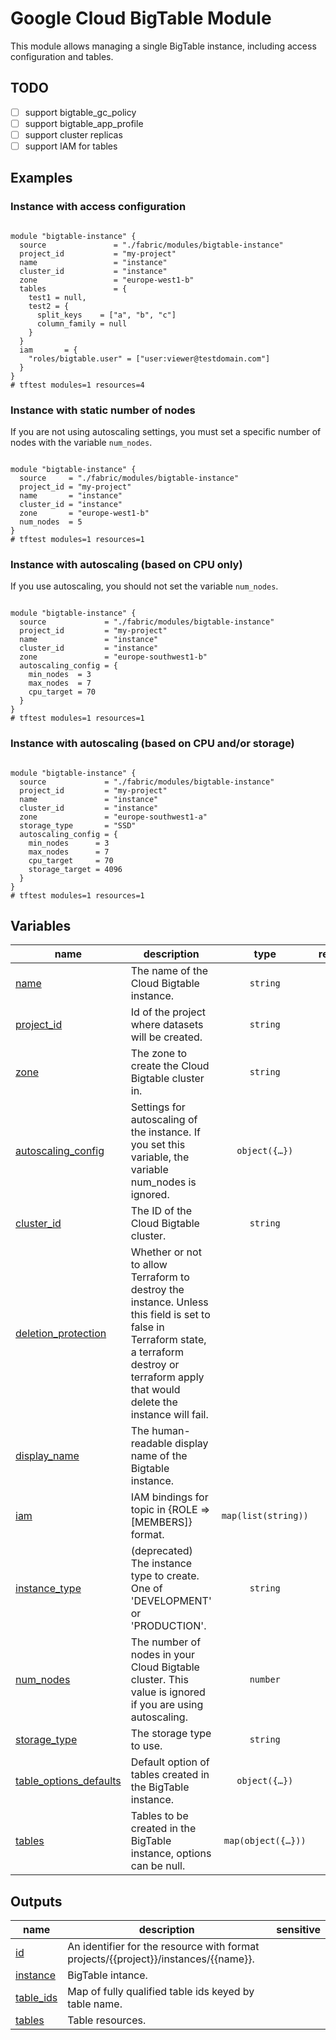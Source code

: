 # Google Cloud BigTable Module

This module allows managing a single BigTable instance, including access configuration and tables.

## TODO

- [ ] support bigtable_gc_policy
- [ ] support bigtable_app_profile
- [ ] support cluster replicas
- [ ] support IAM for tables

## Examples

### Instance with access configuration

```hcl

module "bigtable-instance" {
  source               = "./fabric/modules/bigtable-instance"
  project_id           = "my-project"
  name                 = "instance"
  cluster_id           = "instance"
  zone                 = "europe-west1-b"
  tables               = {
    test1 = null,
    test2 = {
      split_keys    = ["a", "b", "c"]
      column_family = null
    }
  }
  iam       = {
    "roles/bigtable.user" = ["user:viewer@testdomain.com"]
  }
}
# tftest modules=1 resources=4
```

### Instance with static number of nodes

If you are not using autoscaling settings, you must set a specific number of nodes with the variable `num_nodes`.

```hcl

module "bigtable-instance" {
  source     = "./fabric/modules/bigtable-instance"
  project_id = "my-project"
  name       = "instance"
  cluster_id = "instance"
  zone       = "europe-west1-b"
  num_nodes  = 5
}
# tftest modules=1 resources=1
```

### Instance with autoscaling (based on CPU only)

If you use autoscaling, you should not set the variable `num_nodes`.

```hcl

module "bigtable-instance" {
  source             = "./fabric/modules/bigtable-instance"
  project_id         = "my-project"
  name               = "instance"
  cluster_id         = "instance"
  zone               = "europe-southwest1-b"
  autoscaling_config = {
    min_nodes  = 3
    max_nodes  = 7
    cpu_target = 70
  }
}
# tftest modules=1 resources=1
```

### Instance with autoscaling (based on CPU and/or storage)

```hcl

module "bigtable-instance" {
  source             = "./fabric/modules/bigtable-instance"
  project_id         = "my-project"
  name               = "instance"
  cluster_id         = "instance"
  zone               = "europe-southwest1-a"
  storage_type       = "SSD"
  autoscaling_config = {
    min_nodes      = 3
    max_nodes      = 7
    cpu_target     = 70
    storage_target = 4096
  }
}
# tftest modules=1 resources=1
```
<!-- BEGIN TFDOC -->

## Variables

| name | description | type | required | default |
|---|---|:---:|:---:|:---:|
| [name](variables.tf#L56) | The name of the Cloud Bigtable instance. | <code>string</code> | ✓ |  |
| [project_id](variables.tf#L67) | Id of the project where datasets will be created. | <code>string</code> | ✓ |  |
| [zone](variables.tf#L99) | The zone to create the Cloud Bigtable cluster in. | <code>string</code> | ✓ |  |
| [autoscaling_config](variables.tf#L17) | Settings for autoscaling of the instance. If you set this variable, the variable num_nodes is ignored. | <code title="object&#40;&#123;&#10;  min_nodes      &#61; number&#10;  max_nodes      &#61; number&#10;  cpu_target     &#61; number,&#10;  storage_target &#61; optional&#40;number, null&#41;&#10;&#125;&#41;">object&#40;&#123;&#8230;&#125;&#41;</code> |  | <code>null</code> |
| [cluster_id](variables.tf#L28) | The ID of the Cloud Bigtable cluster. | <code>string</code> |  | <code>&#34;europe-west1&#34;</code> |
| [deletion_protection](variables.tf#L34) | Whether or not to allow Terraform to destroy the instance. Unless this field is set to false in Terraform state, a terraform destroy or terraform apply that would delete the instance will fail. | <code></code> |  | <code>true</code> |
| [display_name](variables.tf#L39) | The human-readable display name of the Bigtable instance. | <code></code> |  | <code>null</code> |
| [iam](variables.tf#L44) | IAM bindings for topic in {ROLE => [MEMBERS]} format. | <code>map&#40;list&#40;string&#41;&#41;</code> |  | <code>&#123;&#125;</code> |
| [instance_type](variables.tf#L50) | (deprecated) The instance type to create. One of 'DEVELOPMENT' or 'PRODUCTION'. | <code>string</code> |  | <code>null</code> |
| [num_nodes](variables.tf#L61) | The number of nodes in your Cloud Bigtable cluster. This value is ignored if you are using autoscaling. | <code>number</code> |  | <code>1</code> |
| [storage_type](variables.tf#L72) | The storage type to use. | <code>string</code> |  | <code>&#34;SSD&#34;</code> |
| [table_options_defaults](variables.tf#L78) | Default option of tables created in the BigTable instance. | <code title="object&#40;&#123;&#10;  split_keys    &#61; list&#40;string&#41;&#10;  column_family &#61; string&#10;&#125;&#41;">object&#40;&#123;&#8230;&#125;&#41;</code> |  | <code title="&#123;&#10;  split_keys    &#61; &#91;&#93;&#10;  column_family &#61; null&#10;&#125;">&#123;&#8230;&#125;</code> |
| [tables](variables.tf#L90) | Tables to be created in the BigTable instance, options can be null. | <code title="map&#40;object&#40;&#123;&#10;  split_keys    &#61; list&#40;string&#41;&#10;  column_family &#61; string&#10;&#125;&#41;&#41;">map&#40;object&#40;&#123;&#8230;&#125;&#41;&#41;</code> |  | <code>&#123;&#125;</code> |

## Outputs

| name | description | sensitive |
|---|---|:---:|
| [id](outputs.tf#L17) | An identifier for the resource with format projects/{{project}}/instances/{{name}}. |  |
| [instance](outputs.tf#L26) | BigTable intance. |  |
| [table_ids](outputs.tf#L35) | Map of fully qualified table ids keyed by table name. |  |
| [tables](outputs.tf#L40) | Table resources. |  |

<!-- END TFDOC -->
